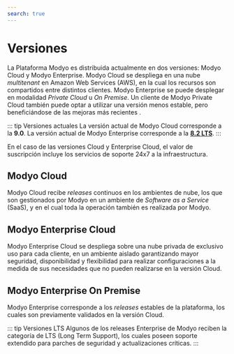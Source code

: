 ```yaml
---
search: true
---
```


# Versiones

La Plataforma Modyo es distribuida actualmente en dos versiones: Modyo Cloud y Modyo Enterprise. Modyo Cloud se despliega en una nube _multitenant_ en Amazon Web Services (AWS), en la cual los recursos son compartidos entre distintos clientes. Modyo Enterprise se puede desplegar en modalidad _Private Cloud_ u _On Premise_. Un cliente de Modyo Private Cloud también puede optar a utilizar una versión menos estable, pero beneficiándose de las mejoras más recientes .

::: tip Versiones actuales
La versión actual de Modyo Cloud corresponde a la **9.0**. La versión actual de Modyo Enterprise corresponde a la [**8.2 LTS**](/assets/pdf/Modyo82Docs.pdf).
:::

En el caso de las versiones Cloud y Enterprise Cloud, el valor de suscripción incluye los servicios de soporte 24x7 a la infraestructura.

## Modyo Cloud
Modyo Cloud recibe _releases_ continuos en los ambientes de nube, los que son gestionados por Modyo en un ambiente de _Software as a Service_ (SaaS), y en el cual toda la operación también es realizada por Modyo.


## Modyo Enterprise Cloud
Modyo Enterprise Cloud se despliega sobre una nube privada de exclusivo uso para cada cliente, en un ambiente aislado garantizando mayor seguridad, disponibilidad y flexibilidad para realizar configuraciones a la medida de sus necesidades que no pueden realizarse en la versión Cloud.


## Modyo Enterprise On Premise
Modyo Enterprise corresponde a los _releases_ estables de la plataforma, los cuales son previamente validados en la versión Cloud.

::: tip Versiones LTS
Algunos de los releases Enterprise de Modyo reciben la categoría de LTS (Long Term Support), los cuales poseen soporte extendido para parches de seguridad y actualizaciones críticas.
:::

